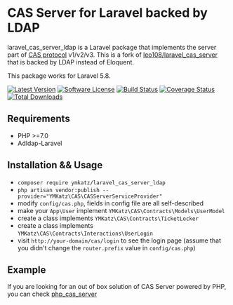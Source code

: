 # CAS Server for Laravel backed by LDAP

laravel_cas_server_ldap is a Laravel package that implements the server part of [CAS protocol](https://apereo.github.io/cas/4.2.x/protocol/CAS-Protocol-Specification.html) v1/v2/v3. This is a fork of [leo108/laravel_cas_server](https://github.com/leo108/laravel_cas_server) that is backed by LDAP instead of Eloquent.

This package works for Laravel 5.8.

[![Latest Version](http://img.shields.io/github/release/YMKatz/laravel_cas_server_ldap.svg)](https://github.com/YMKatz/laravel_cas_server_ldap/releases)
[![Software License](https://img.shields.io/badge/license-MIT-brightgreen.svg)](LICENSE)
[![Build Status](https://img.shields.io/travis/YMKatz/laravel_cas_server_ldap/master.svg)](https://travis-ci.org/YMKatz/laravel_cas_server_ldap)
[![Coverage Status](https://img.shields.io/scrutinizer/coverage/g/YMKatz/laravel_cas_server_ldap/master.svg)](https://scrutinizer-ci.com/g/YMKatz/laravel_cas_server_ldap/code-structure)
[![Total Downloads](https://img.shields.io/packagist/dt/YMKatz/laravel_cas_server_ldap.svg)](https://packagist.org/packages/YMKatz/laravel_cas_server_ldap)

## Requirements

- PHP >=7.0
- Adldap-Laravel

## Installation && Usage

- `composer require ymkatz/laravel_cas_server_ldap`
- `php artisan vendor:publish --provider="YMKatz\CAS\CASServerServiceProvider"`
- modify `config/cas.php`, fields in config file are all self-described
- make your `App\User` implement `YMKatz\CAS\Contracts\Models\UserModel`
- create a class implements `YMKatz\CAS\Contracts\TicketLocker`
- create a class implements `YMKatz\CAS\Contracts\Interactions\UserLogin`
- visit `http://your-domain/cas/login` to see the login page (assume that you didn't change the `router.prefix` value in `config/cas.php`)

## Example

If you are looking for an out of box solution of CAS Server powered by PHP, you can check [php_cas_server](https://github.com/leo108/php_cas_server)
